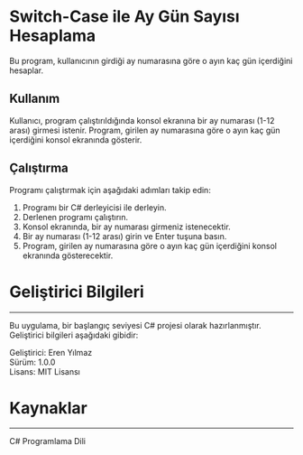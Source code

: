 # Switch-Case ile Ay Gün Sayısı Hesaplama

Bu program, kullanıcının girdiği ay numarasına göre o ayın kaç gün içerdiğini hesaplar.

## Kullanım

Kullanıcı, program çalıştırıldığında konsol ekranına bir ay numarası (1-12 arası) girmesi istenir. Program, girilen ay numarasına göre o ayın kaç gün içerdiğini konsol ekranında gösterir.

## Çalıştırma

Programı çalıştırmak için aşağıdaki adımları takip edin:

1. Programı bir C# derleyicisi ile derleyin.
2. Derlenen programı çalıştırın.
3. Konsol ekranında, bir ay numarası girmeniz istenecektir.
4. Bir ay numarası (1-12 arası) girin ve Enter tuşuna basın.
5. Program, girilen ay numarasına göre o ayın kaç gün içerdiğini konsol ekranında gösterecektir.

# Geliştirici Bilgileri
----------------------

Bu uygulama, bir başlangıç seviyesi C# projesi olarak hazırlanmıştır. Geliştirici bilgileri aşağıdaki gibidir:

Geliştirici: Eren Yılmaz  
Sürüm: 1.0.0  
Lisans: MIT Lisansı  

# Kaynaklar
----------

C# Programlama Dili